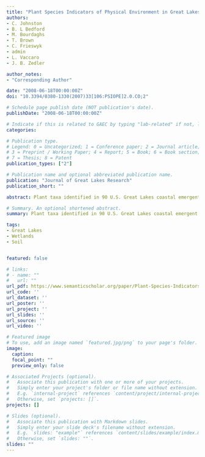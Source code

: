 ```yaml
---
title: "Plant Species Indicators of Physical Environment in Great Lakes Coastal Wetlands"
authors:
- C. Johnston
- B. L Bedford
- M. Bourdaghs
- T. Brown
- C. Frieswyk
- admin
- L. Vaccaro
- J. B. Zedler

author_notes:
- "Corresponding Author"

date: "2008-06-18T00:00:00Z"
doi: "10.3394/0380-1330(2007)33[106:PSIOPE]2.0.CO;2"

# Schedule page publish date (NOT publication's date).
publishDate: "2008-06-18T00:00:00Z"

# Indicate if this is related to GAEC by typing "lab-related" if not, leave blank
categories:

# Publication type.
# Legend: 0 = Uncategorized; 1 = Conference paper; 2 = Journal article;
# 3 = Preprint / Working Paper; 4 = Report; 5 = Book; 6 = Book section;
# 7 = Thesis; 8 = Patent
publication_types: ["2"]

# Publication name and optional abbreviated publication name.
publication: "Journal of Great Lakes Research"
publication_short: ""

abstract: Plant taxa identified in 90 U.S. Great Lakes coastal emergent wetlands were evaluated as indicators of physical environment. Canonical correspondence analysis using the 40 most common taxa showed that water depth and tussock height explained the greatest amount of species-environment interaction among ten environmental factors measured as continuous variables (water depth, tussock height, latitude, longitude, and six ground cover categories). Indicator species analysis was used to identify species-environment interactions with categorical variables of soil type (sand, silt, clay, organic) and hydrogeomorphic type (Open-Coast Wetlands, River-Influenced Wetlands, Protected Wetlands). Of the 169 taxa that occurred in a minimum of four study sites and ten plots, 48 were hydrogeomorphic indicators and 90 were soil indicators. Most indicators of Protected Wetlands were bog and fen species which were also organic soil indicators. Protected Wetlands had significantly greater average coefficient of conservatism (C) values than did Open-Coast Wetlands and River-Influenced Wetlands, but average C values did not differ significantly by soil type. Open-Coast and River-Influenced hydrogeomorphic types tended to have sand or silt soils. Clay soils were found primarily in areas with Quaternary glaciolacustrine deposits or clay-rich tills. A fuller understanding of how the physical environment influences plant species distribution will improve our ability to detect the response of wetland vegetation to anthropogenic activities.

# Summary. An optional shortened abstract.
summary: Plant taxa identified in 90 U.S. Great Lakes coastal emergent wetlands were evaluated as indicators of physical environment. A fuller understanding of how the physical environment influences plant species distribution will improve our ability to detect the response of wetland vegetation to anthropogenic activities.

tags:
- Great Lakes
- Wetlands
- Soil


featured: false

# links:
# - name: ""
#   url: ""
url_pdf: https://www.semanticscholar.org/paper/Plant-Species-Indicators-of-Physical-Environment-in-Johnston-Bedford/074f5a8cb84482aeb8d1bcd36f32d76c19df9e87
url_code: ''
url_dataset: ''
url_poster: ''
url_project: ''
url_slides: ''
url_source: ''
url_video: ''

# Featured image
# To use, add an image named `featured.jpg/png` to your page's folder. 
image:
  caption: 
  focal_point: ""
  preview_only: false

# Associated Projects (optional).
#   Associate this publication with one or more of your projects.
#   Simply enter your project's folder or file name without extension.
#   E.g. `internal-project` references `content/project/internal-project/index.md`.
#   Otherwise, set `projects: []`.
projects: []

# Slides (optional).
#   Associate this publication with Markdown slides.
#   Simply enter your slide deck's filename without extension.
#   E.g. `slides: "example"` references `content/slides/example/index.md`.
#   Otherwise, set `slides: ""`.
slides: ""
---
```



